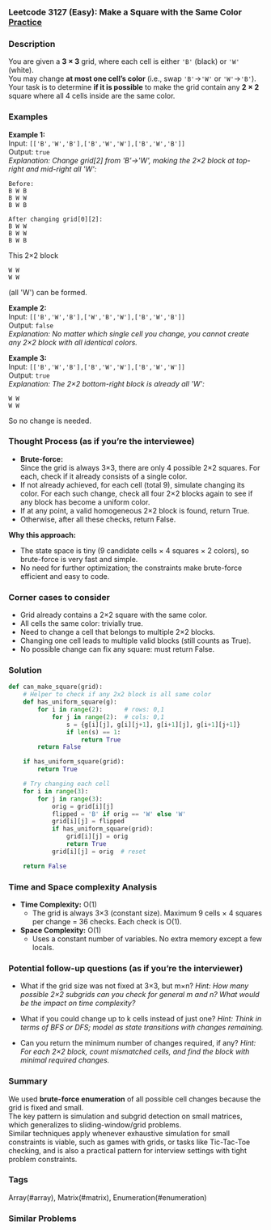 ### Leetcode 3127 (Easy): Make a Square with the Same Color [Practice](https://leetcode.com/problems/make-a-square-with-the-same-color)

### Description  
You are given a **3 × 3** grid, where each cell is either `'B'` (black) or `'W'` (white).  
You may change **at most one cell’s color** (i.e., swap `'B'`→`'W'` or `'W'`→`'B'`).  
Your task is to determine **if it is possible** to make the grid contain any **2 × 2** square where all 4 cells inside are the same color.

### Examples  

**Example 1:**  
Input: `[['B','W','B'],['B','W','W'],['B','W','B']]`  
Output: `true`  
*Explanation: Change grid[2] from 'B'→'W', making the 2×2 block at top-right and mid-right all 'W':*
```
Before:
B W B
B W W
B W B

After changing grid[0][2]:
B W W
B W W
B W B
```
This 2×2 block
```
W W
W W
```
(all 'W') can be formed.

**Example 2:**  
Input: `[['B','W','B'],['W','B','W'],['B','W','B']]`  
Output: `false`  
*Explanation: No matter which single cell you change, you cannot create any 2×2 block with all identical colors.*

**Example 3:**  
Input: `[['B','W','B'],['B','W','W'],['B','W','W']]`  
Output: `true`  
*Explanation: The 2×2 bottom-right block is already all 'W':*
```
W W
W W
```
So no change is needed.

### Thought Process (as if you’re the interviewee)  
- **Brute-force:**  
  Since the grid is always 3×3, there are only 4 possible 2×2 squares. For each, check if it already consists of a single color.
- If not already achieved, for each cell (total 9), simulate changing its color. For each such change, check all four 2×2 blocks again to see if any block has become a uniform color.
- If at any point, a valid homogeneous 2×2 block is found, return True.
- Otherwise, after all these checks, return False.

**Why this approach:**  
- The state space is tiny (9 candidate cells × 4 squares × 2 colors), so brute-force is very fast and simple.
- No need for further optimization; the constraints make brute-force efficient and easy to code.

### Corner cases to consider  
- Grid already contains a 2×2 square with the same color.
- All cells the same color: trivially true.
- Need to change a cell that belongs to multiple 2×2 blocks.
- Changing one cell leads to multiple valid blocks (still counts as True).
- No possible change can fix any square: must return False.

### Solution

```python
def can_make_square(grid):
    # Helper to check if any 2x2 block is all same color
    def has_uniform_square(g):
        for i in range(2):      # rows: 0,1
            for j in range(2):  # cols: 0,1
                s = {g[i][j], g[i][j+1], g[i+1][j], g[i+1][j+1]}
                if len(s) == 1:
                    return True
        return False

    if has_uniform_square(grid):
        return True

    # Try changing each cell
    for i in range(3):
        for j in range(3):
            orig = grid[i][j]
            flipped = 'B' if orig == 'W' else 'W'
            grid[i][j] = flipped
            if has_uniform_square(grid):
                grid[i][j] = orig
                return True
            grid[i][j] = orig  # reset

    return False
```

### Time and Space complexity Analysis  

- **Time Complexity:** O(1)
  - The grid is always 3×3 (constant size). Maximum 9 cells × 4 squares per change = 36 checks. Each check is O(1).
- **Space Complexity:** O(1)
  - Uses a constant number of variables. No extra memory except a few locals.

### Potential follow-up questions (as if you’re the interviewer)  

- What if the grid size was not fixed at 3×3, but m×n?
  *Hint: How many possible 2×2 subgrids can you check for general m and n? What would be the impact on time complexity?*

- What if you could change up to k cells instead of just one?
  *Hint: Think in terms of BFS or DFS; model as state transitions with changes remaining.*

- Can you return the minimum number of changes required, if any?
  *Hint: For each 2×2 block, count mismatched cells, and find the block with minimal required changes.*

### Summary
We used **brute-force enumeration** of all possible cell changes because the grid is fixed and small.  
The key pattern is simulation and subgrid detection on small matrices, which generalizes to sliding-window/grid problems.  
Similar techniques apply whenever exhaustive simulation for small constraints is viable, such as games with grids, or tasks like Tic-Tac-Toe checking, and is also a practical pattern for interview settings with tight problem constraints.

### Tags
Array(#array), Matrix(#matrix), Enumeration(#enumeration)

### Similar Problems
